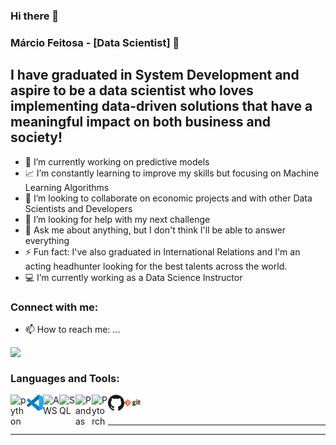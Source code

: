 ### Hi there 👋

### Márcio Feitosa - [Data Scientist] 👋

## I have graduated in System Development and aspire to be a data scientist who loves implementing data-driven solutions that have a meaningful impact on both business and society!

- 🔭 I’m currently working on predictive models
- 📈 I’m constantly learning to improve my skills but focusing on Machine Learning Algorithms
- 👯 I’m looking to collaborate on economic projects and with other Data Scientists and Developers
- 🤔 I’m looking for help with my next challenge
- 💬 Ask me about anything, but I don't think I'll be able to answer everything
- ⚡ Fun fact: I've also graduated in International Relations and I'm an acting headhunter looking for the best talents across the world.
- 💻 I’m currently working as a Data Science Instructor

### Connect with me:
- 📫 How to reach me: ...

[<img align="left"  width="22px" src="https://cdn.jsdelivr.net/npm/simple-icons@3.4.0/icons/linkedin.svg" />](https://www.linkedin.com/in/mfeitosa/)

<br />

### Languages and Tools:

<img align="left" alt="python" width="26px" src="https://cdn.jsdelivr.net/npm/simple-icons@3.4.0/icons/python.svg" />

<img align="left" alt="visual studio code" width="26px" src="https://raw.githubusercontent.com/github/explore/80688e429a7d4ef2fca1e82350fe8e3517d3494d/topics/visual-studio-code/visual-studio-code.png" />

<img align="left" alt="AWS" width="26px" src="https://cdn.jsdelivr.net/npm/simple-icons@3.4.0/icons/amazonaws.svg" />

<img align="left" alt="SQL" width="26px" src="https://cdn.jsdelivr.net/npm/simple-icons@3.4.0/icons/postgresql.svg" />

<img align="left" alt="Pandas" width="26px" src="https://cdn.jsdelivr.net/npm/simple-icons@3.4.0/icons/pandas.svg" />

<img align="left" alt="Pytorch" width="26px" src="https://cdn.jsdelivr.net/npm/simple-icons@3.4.0/icons/pytorch.svg" />

<img align="left" alt="GitHub" width="26px" src="https://raw.githubusercontent.com/github/explore/78df643247d429f6cc873026c0622819ad797942/topics/github/github.png" />

<img align="left" alt="Git" width="26px" src="https://raw.githubusercontent.com/github/explore/80688e429a7d4ef2fca1e82350fe8e3517d3494d/topics/git/git.png" />

<br />
<br />


---

<!-- BLOG-POST-LIST:END -->

---

[e-mail]: marcfeitosa1@gmail.com
[linkedin]: linkedin.com/in/cabreirajm

